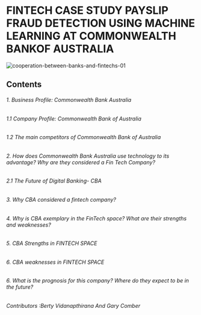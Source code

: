 # FINTECH CASE STUDY PAYSLIP FRAUD DETECTION USING MACHINE LEARNING AT COMMONWEALTH BANKOF AUSTRALIA

![cooperation-between-banks-and-fintechs-01](https://user-images.githubusercontent.com/105048228/169200568-1543285e-134c-423e-bfd9-1371548c6d39.jpg)

## Contents

###### 1. Business Profile: Commonwealth Bank Australia

######    1.1 Company Profile: Commonwealth Bank of Australia

######    1.2 The main competitors of Commonwealth Bank of Australia

###### 2. How does Commonwealth Bank Australia use technology to its advantage? Why are they considered a Fin Tech Company? 

######    2.1 The Future of Digital Banking- CBA

###### 3. Why CBA considered a fintech company?

###### 4. Why is CBA exemplary in the FinTech space? What are their strengths and weaknesses?

###### 5. CBA Strengths in FINTECH SPACE

###### 6. CBA weaknesses in FINTECH SPACE

###### 6. What is the prognosis for this company? Where do they expect to be in the future?


*Contributors :Berty Vidanapthirana And Gary Comber*
     
